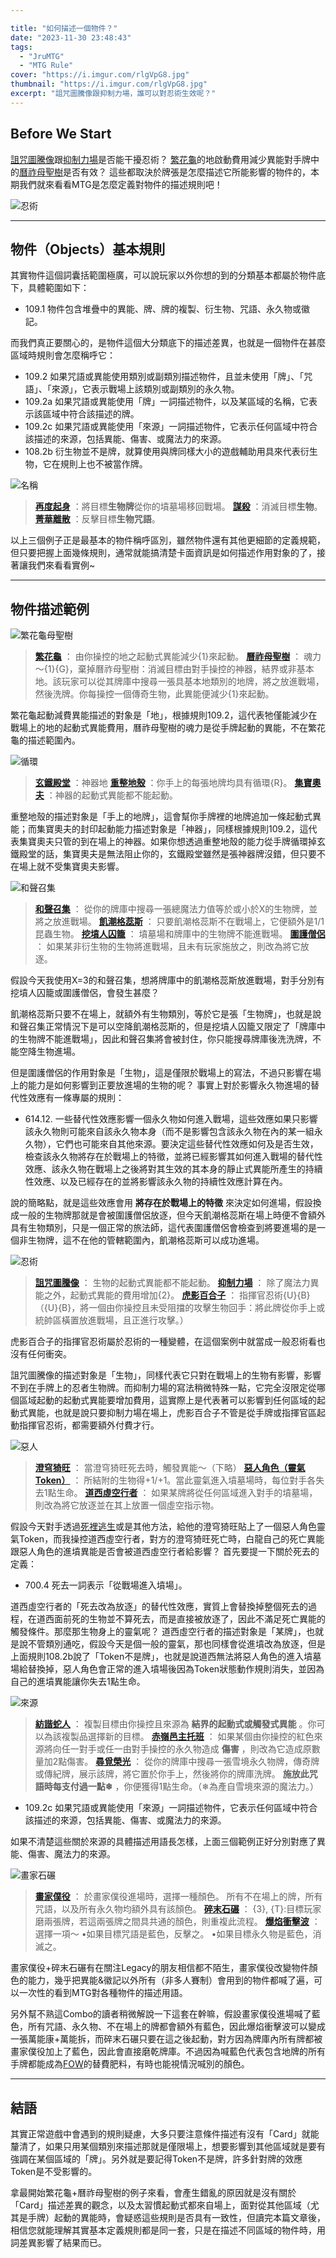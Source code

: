 ```yaml
---

title: "如何描述一個物件？"
date: "2023-11-30 23:48:43"
tags:
  - "JruMTG"
  - "MTG Rule"
cover: "https://i.imgur.com/rlgVpG8.jpg"
thumbnail: "https://i.imgur.com/rlgVpG8.jpg"
excerpt: "詛咒圖騰像跟抑制力場，誰可以對忍術生效呢？"
---
```


## Before We Start


[詛咒圖騰像](https://scryfall.com/card/mh2/295/cursed-totem)跟[抑制力場](https://scryfall.com/card/rav/31/suppression-field)是否能干擾忍術？
[繁花龜](https://scryfall.com/card/woe/163/blossoming-tortoise)的地啟動費用減少異能對手牌中的[曆祚母聖樹](https://scryfall.com/card/neo/266/boseiju-who-endures)是否有效？
這些都取決於牌張是怎麼描述它所能影響的物件的，本期我們就來看看MTG是怎麼定義對物件的描述規則吧！

![忍術](https://i.imgur.com/4wM5GqB.jpg)

---

## 物件（Objects）基本規則

其實物件這個詞囊括範圍極廣，可以說玩家以外你想的到的分類基本都屬於物件底下，具體範圍如下：
- 109.1 物件包含堆疊中的異能、牌、牌的複製、衍生物、咒語、永久物或徽記。

而我們真正要關心的，是物件這個大分類底下的描述差異，也就是一個物件在甚麼區域時規則會怎麼稱呼它：
- 109.2 如果咒語或異能使用類別或副類別描述物件，且並未使用「牌」、「咒語」、「來源」，它表示戰場上該類別或副類別的永久物。
- 109.2a 如果咒語或異能使用「牌」一詞描述物件，以及某區域的名稱，它表示該區域中符合該描述的牌。
- 109.2c 如果咒語或異能使用「來源」一詞描述物件，它表示任何區域中符合該描述的來源，包括異能、傷害、或魔法力的來源。
- 108.2b 衍生物並不是牌，就算使用與牌同樣大小的遊戲輔助用具來代表衍生物，它在規則上也不被當作牌。

![名稱](https://i.imgur.com/uqztXor.jpg)
> **[再度起身](https://scryfall.com/card/m21/119/rise-again)** ：將目標**生物牌**從你的墳墓場移回戰場。
> **[謀殺](https://scryfall.com/card/m20/109/murder)** ：消滅目標**生物**。
> **[菁華離散](https://scryfall.com/card/m19/54/essence-scatter)** ：反擊目標**生物咒語**。

以上三個例子正是最基本的物件稱呼區別，雖然物件還有其他更細節的定義規範，但只要把握上面幾條規則，通常就能搞清楚卡面資訊是如何描述作用對象的了，接著讓我們來看看實例~

---

## 物件描述範例

![繁花龜母聖樹](https://i.imgur.com/tKo2Dkr.jpg)
> **[繁花龜](https://scryfall.com/card/woe/163/blossoming-tortoise)** ：
>由你操控的地之起動式異能減少{1}來起動。
> **[曆祚母聖樹](https://scryfall.com/card/neo/266/boseiju-who-endures)** ：
>魂力～{1}{G}，棄掉曆祚母聖樹：消滅目標由對手操控的神器，結界或非基本地。該玩家可以從其牌庫中搜尋一張具基本地類別的地牌，將之放進戰場，然後洗牌。你每操控一個傳奇生物，此異能便減少{1}來起動。

繁花龜起動減費異能描述的對象是「地」，根據規則109.2，這代表牠僅能減少在戰場上的地的起動式異能費用，曆祚母聖樹的魂力是從手牌起動的異能，不在繁花龜的描述範圍內。


![循環](https://i.imgur.com/k5kQt1V.jpg)
> **[玄鐵殿堂](https://scryfall.com/card/2xm/315/darksteel-citadel)** ：神器地
> **[重整地殼](https://scryfall.com/card/mh1/149/tectonic-reformation)** ：你手上的每張地牌均具有循環{R}。
> **[集寶奧夫](https://scryfall.com/card/mh1/158/collector-ouphe)** ：神器的起動式異能都不能起動。

重整地殼的描述對象是「手上的地牌」，這會幫你手牌裡的地牌追加一條起動式異能；而集寶奧夫的封印起動能力描述對象是「神器」，同樣根據規則109.2，這代表集寶奧夫只管的到在場上的神器。如果你想透過重整地殼的能力從手牌循環掉玄鐵殿堂的話，集寶奧夫是無法阻止你的，玄鐵殿堂雖然是張神器牌沒錯，但只要不在場上就不受集寶奧夫影響。


![和聲召集](https://i.imgur.com/L7Wq24s.jpg)
> **[和聲召集](https://scryfall.com/card/2xm/158/chord-of-calling)** ：
>從你的牌庫中搜尋一張總魔法力值等於或小於X的生物牌，並將之放進戰場。
> **[飢潮格蕊斯](https://scryfall.com/card/mh2/202/grist-the-hunger-tide)** ：
>只要飢潮格蕊斯不在戰場上，它便額外是1/1昆蟲生物。
> **[挖墳人囚籠](https://scryfall.com/card/m20/227/grafdiggers-cage)** ：
>墳墓場和牌庫中的生物牌不能進戰場。
> **[圍護僧侶](https://scryfall.com/card/m21/13/containment-priest)** ：
>如果某非衍生物的生物將進戰場，且未有玩家施放之，則改為將它放逐。

假設今天我使用X=3的和聲召集，想將牌庫中的飢潮格蕊斯放進戰場，對手分別有挖墳人囚籠或圍護僧侶，會發生甚麼？

飢潮格蕊斯只要不在場上，就額外有生物類別，等於它是張「生物牌」，也就是說和聲召集正常情況下是可以空降飢潮格蕊斯的，但是挖墳人囚籠又限定了「牌庫中的生物牌不能進戰場」，因此和聲召集將會被封住，你只能搜尋牌庫後洗洗牌，不能空降生物進場。

但是圍護僧侶的作用對象是「生物」，這是僅限於戰場上的寫法，不過只影響在場上的能力是如何影響到正要放進場的生物的呢？ 事實上對於影響永久物進場的替代性效應有一條專屬的規則：

- 614.12. 一些替代性效應影響一個永久物如何進入戰場，這些效應如果只影響該永久物則可能來自該永久物本身（而不是影響包含該永久物在內的某一組永久物），它們也可能來自其他來源。要決定這些替代性效應如何及是否生效，檢查該永久物將存在於戰場上的特徵，並將已經影響其如何進入戰場的替代性效應、該永久物在戰場上之後將對其生效的其本身的靜止式異能所產生的持續性效應、以及已經存在的並將影響該永久物的持續性效應計算在內。

說的簡略點，就是這些效應會用 **將存在於戰場上的特徵** 來決定如何進場，假設換成一般的生物牌那就是會被圍護僧侶放逐，但今天飢潮格蕊斯在場上時便不會額外具有生物類別，只是一個正常的旅法師，這代表圍護僧侶會檢查到將要進場的是一個非生物牌，這不在他的管轄範圍內，飢潮格蕊斯可以成功進場。


![忍術](https://i.imgur.com/4wM5GqB.jpg)
> **[詛咒圖騰像](https://scryfall.com/card/mh2/295/cursed-totem)** ：
>生物的起動式異能都不能起動。
> **[抑制力場](https://scryfall.com/card/rav/31/suppression-field)** ：
>除了魔法力異能之外，起動式異能的費用增加{2}。
> **[虎影百合子](https://scryfall.com/card/cmm/364/yuriko-the-tigers-shadow)** ：
>指揮官忍術{U}{B}（{U}{B}，將一個由你操控且未受阻擋的攻擊生物回手：將此牌從你手上或統帥區橫置放進戰場，且正進行攻擊。）

虎影百合子的指揮官忍術屬於忍術的一種變體，在這個案例中就當成一般忍術看也沒有任何衝突。

詛咒圖騰像的描述對象是「生物」，同樣代表它只對在戰場上的生物有影響，影響不到在手牌上的忍者生物牌。而抑制力場的寫法稍微特殊一點，它完全沒限定從哪個區域起動的起動式異能要增加費用，這實際上是代表著可以影響到任何區域的起動式異能，也就是說只要抑制力場在場上，虎影百合子不管是從手牌或指揮官區起動指揮官忍術，都需要額外付費才行。


![惡人](https://i.imgur.com/9Aqm8ZG.jpg)
> **[澄穹猗旺](https://scryfall.com/card/neo/2/ao-the-dawn-sky)** ：
>當澄穹猗旺死去時，觸發異能～（下略）
> **[惡人角色（靈氣Token）](https://scryfall.com/card/twoe/17/wicked-cursed)** ：
>所結附的生物得+1/+1。當此靈氣進入墳墓場時，每位對手各失去1點生命。
> **[道西虛空行者](https://scryfall.com/card/mh2/81/dauthi-voidwalker)** ：
>如果某牌將從任何區域進入對手的墳墓場，則改為將它放逐並在其上放置一個虛空指示物。

假設今天對手透過[死裡逃生](https://scryfall.com/card/woe/101/not-dead-after-all)或是其他方法，給他的澄穹猗旺貼上了一個惡人角色靈氣Token，而我操控道西虛空行者，對方的澄穹猗旺死亡時，白龍自己的死亡異能跟惡人角色的進墳異能是否會被道西虛空行者給影響？  首先要提一下關於死去的定義：

- 700.4 死去一詞表示「從戰場進入墳場」。

道西虛空行者的「死去改為放逐」的替代性效應，實質上會替換掉整個死去的過程，在道西面前死的生物並不算死去，而是直接被放逐了，因此不滿足死亡異能的觸發條件。那麼那生物身上的靈氣呢？ 道西虛空行者的描述對象是「某牌」，也就是說不管類別通吃，假設今天是個一般的靈氣，那也同樣會從進墳改為放逐，但是上面規則108.2b說了「Token不是牌」，也就是說道西無法將惡人角色的進入墳墓場給替換掉，惡人角色會正常的進入墳場後因為Token狀態動作規則消失，並因為自己的進墳異能讓你失去1點生命。


![來源](https://i.imgur.com/BD9Dk7B.jpg)
> **[紡諧蛇人](https://scryfall.com/card/neo/213/weaver-of-harmony)** ：
>複製目標由你操控且來源為 **結界的起動式或觸發式異能** 。你可以為該複製品選擇新的目標。
> **[赤嶺邑主托班](https://scryfall.com/card/eld/147/torbran-thane-of-red-fell)** ：
>如果某個由你操控的紅色來源將向任一對手或任一由對手操控的永久物造成 **傷害** ，則改為它造成原數量加2點傷害。
> **[尋覓榮光](https://scryfall.com/card/khm/27/search-for-glory)** ：
>從你的牌庫中搜尋一張雪境永久物牌，傳奇牌或傳紀牌，展示該牌，將它置於你手上，然後將你的牌庫洗牌。 **施放此咒語時每支付過一點❄** ，你便獲得1點生命。（❄為產自雪境來源的魔法力。）

- 109.2c 如果咒語或異能使用「來源」一詞描述物件，它表示任何區域中符合該描述的來源，包括異能、傷害、或魔法力的來源。

如果不清楚這些關於來源的具體描述用語長怎樣，上面三個範例正好分別對應了異能、傷害、魔法力的來源。


![畫家石碾](https://i.imgur.com/dtEsqg8.jpg)
> **[畫家僕役](https://scryfall.com/card/p23/1/painters-servant)** ：
>於畫家僕役進場時，選擇一種顏色。
>所有不在場上的牌，所有咒語，以及所有永久物均額外具有該顏色。
> **[碎末石碾](https://scryfall.com/card/p23/2/grindstone)** ：
>{3}, {T}:目標玩家磨兩張牌，若這兩張牌之間具共通的顏色，則重複此流程。
> **[爆焰衝擊波](https://scryfall.com/card/ss3/5/pyroblast)** ：
>選擇一項～
>•如果目標咒語是藍色，反擊之。
>•如果目標永久物是藍色，消滅之。

畫家僕役+碎末石碾有在關注Legacy的朋友相信都不陌生，畫家僕役改變物件顏色的能力，幾乎把異能&徽記以外所有（非多人賽制）會用到的物件都喊了遍，可以一次性的看到MTG對各種物件的描述用語。

另外幫不熟這Combo的讀者稍微解說一下這套在幹嘛，假設畫家僕役進場喊了藍色，所有咒語、永久物、不在場上的牌都會額外有藍色，因此爆焰衝擊波可以變成一張萬能康+萬能拆，而碎末石碾只要在這之後起動，對方因為牌庫內所有牌都被畫家僕役加上了藍色，因此會直接磨乾牌庫。不過因為喊藍色代表包含地牌的所有手牌都能成為[FOW](https://scryfall.com/card/2xm/51/force-of-will)的替費肥料，有時也能視情況喊別的顏色。


---

## 結語

其實正常遊戲中會遇到的規則疑慮，大多只要注意條件描述有沒有「Card」就能釐清了，如果只用某個類別來描述那就是僅限場上，想要影響到其他區域就是要有強調在某個區域的「牌」。另外就是要記得Token不是牌，許多針對牌的效應Token是不受影響的。

拿最開始繁花龜+曆祚母聖樹的例子來看，會產生錯亂的原因就是沒有關於「Card」描述差異的觀念，以及太習慣起動式都來自場上，面對從其他區域（尤其是手牌）起動的異能時，會疑惑這些規則是否具有一致性，但讀完本篇文章後，相信您就能理解其實基本定義規則都是同一套，只是在描述不同區域的物件時，用詞差異影響了結果而已。
